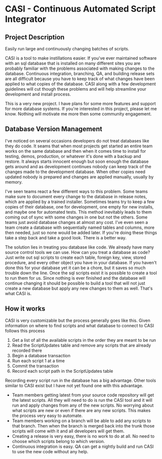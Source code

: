 # CASI - Continuous Automated Script Integrator

## Project Description

Easily run large and continuously changing batches of scripts.

CASI is a tool to make instillations easier. If you've ever maintained software with an sql database that is installed on many different sites you are probably familiar with the problems associated with making changes to the database. Continuous integration, branching, Q‎A, and building release sets are all difficult because you have to keep track of what changes have been applied to what copies of the database. CASI along with a few development guidelines will cut though these problems and will help streamline your development and install process.

This is a very new project. I have plans for some more features and support for more database systems. If you're interested in this project, please let me know. Nothing will motivate me more then some community engagement.

## Database Version Management

I've noticed on several occasions developers do not treat databases like they do code. It seams that when most projects get started an entire team works on the same database and then when it comes time to install for testing, demos, production, or whatever it's done with a backup and restore. It always starts innocent enough but soon enough the database gets around and as development continues nobody can keep track of the changes made to the development database. When other copies need updated nobody is prepared and changes are applied manually, usually by memory.

I've seen teams react a few different ways to this problem. Some teams make sure to document every change to the database in release notes, which are applied by a trained installer. Sometimes teams try to keep a few copies of their database, one for development, one empty for new installs, and maybe one for automated tests. This method inevitably leads to them coming out of sync with some changes in one but not the others. Some teams just avoid database changes at almost any cost. I've even seen a team create a database with sequentially named tables and columns, more then needed, just so none would be added later. If you're doing these things take a step back and take a good look. There is a better way.

The solution lies in treating you database like code. We already have many source control tools we can use. How can you treat a database as code? Just write out sql scripts to create each table, foreign key, view, stored procedure, and every other object you have in your database. If you haven't done this for your database yet it can be a chore, but it saves so much trouble down the line. Once the sql scripts exist it is possible to create a tool to run them for us. Since nothing is ever finished and the database will continue changing it should be possible to build a tool that will not just create a new database but apply any new changes to them as well. That's what CASI is.

## How it works

CASI is very customizable but the process generally goes like this. Given information on where to find scripts and what database to connect to CASI follows this process

1. Get a list of all the available scripts in the order they are meant to be run
2. Read the ScriptUpdates table and remove any scripts that are already recorded there
3. Begin a database transaction
4. Run each script 1 at a time
5. Commit the transaction
6. Record each script path in the ScriptUpdates table

Recording every script run in the database has a big advantage. Other tools similar to CASI exist but I have not yet found one with this advantage.

* Team members getting latest from your source code repository will get the latest scripts. All they will need to do is run the CASI tool and it will run and apply changes from any of the new scripts. No worrying about what scripts are new or even if there are any new scripts. This makes the process very easy to automate.
* Team members working on a branch will be able to add any scripts to that branch. Then when the branch is merged back into the trunk those scripts will come with it and all developers will get them.
* Creating a release is very easy, there is no work to do at all. No need to choose which scripts belong to which version.
* Continuous integration is easy. QA can get a nightly build and run CASI to use the new code without any help.
